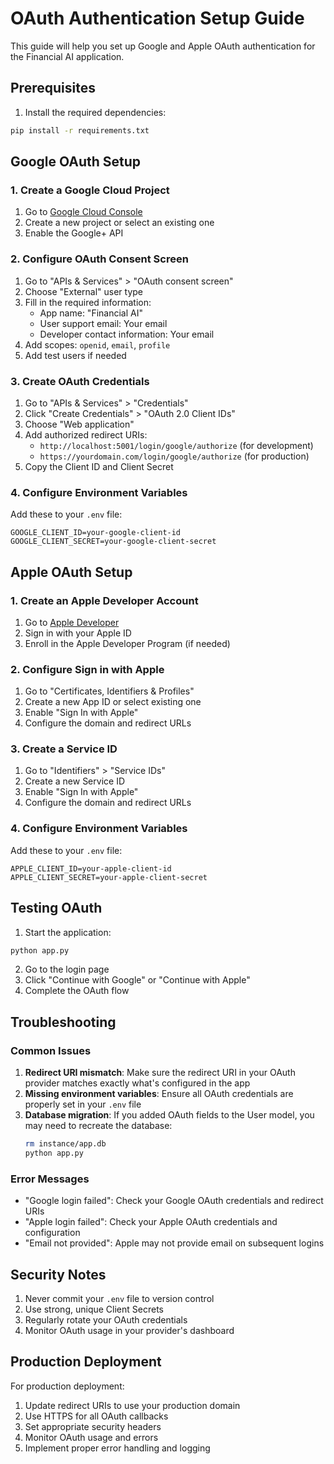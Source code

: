 # OAuth Authentication Setup Guide

This guide will help you set up Google and Apple OAuth authentication for the Financial AI application.

## Prerequisites

1. Install the required dependencies:
```bash
pip install -r requirements.txt
```

## Google OAuth Setup

### 1. Create a Google Cloud Project

1. Go to [Google Cloud Console](https://console.cloud.google.com/)
2. Create a new project or select an existing one
3. Enable the Google+ API

### 2. Configure OAuth Consent Screen

1. Go to "APIs & Services" > "OAuth consent screen"
2. Choose "External" user type
3. Fill in the required information:
   - App name: "Financial AI"
   - User support email: Your email
   - Developer contact information: Your email
4. Add scopes: `openid`, `email`, `profile`
5. Add test users if needed

### 3. Create OAuth Credentials

1. Go to "APIs & Services" > "Credentials"
2. Click "Create Credentials" > "OAuth 2.0 Client IDs"
3. Choose "Web application"
4. Add authorized redirect URIs:
   - `http://localhost:5001/login/google/authorize` (for development)
   - `https://yourdomain.com/login/google/authorize` (for production)
5. Copy the Client ID and Client Secret

### 4. Configure Environment Variables

Add these to your `.env` file:
```
GOOGLE_CLIENT_ID=your-google-client-id
GOOGLE_CLIENT_SECRET=your-google-client-secret
```

## Apple OAuth Setup

### 1. Create an Apple Developer Account

1. Go to [Apple Developer](https://developer.apple.com/)
2. Sign in with your Apple ID
3. Enroll in the Apple Developer Program (if needed)

### 2. Configure Sign in with Apple

1. Go to "Certificates, Identifiers & Profiles"
2. Create a new App ID or select existing one
3. Enable "Sign In with Apple"
4. Configure the domain and redirect URLs

### 3. Create a Service ID

1. Go to "Identifiers" > "Service IDs"
2. Create a new Service ID
3. Enable "Sign In with Apple"
4. Configure the domain and redirect URLs

### 4. Configure Environment Variables

Add these to your `.env` file:
```
APPLE_CLIENT_ID=your-apple-client-id
APPLE_CLIENT_SECRET=your-apple-client-secret
```

## Testing OAuth

1. Start the application:
```bash
python app.py
```

2. Go to the login page
3. Click "Continue with Google" or "Continue with Apple"
4. Complete the OAuth flow

## Troubleshooting

### Common Issues

1. **Redirect URI mismatch**: Make sure the redirect URI in your OAuth provider matches exactly what's configured in the app
2. **Missing environment variables**: Ensure all OAuth credentials are properly set in your `.env` file
3. **Database migration**: If you added OAuth fields to the User model, you may need to recreate the database:
   ```bash
   rm instance/app.db
   python app.py
   ```

### Error Messages

- "Google login failed": Check your Google OAuth credentials and redirect URIs
- "Apple login failed": Check your Apple OAuth credentials and configuration
- "Email not provided": Apple may not provide email on subsequent logins

## Security Notes

1. Never commit your `.env` file to version control
2. Use strong, unique Client Secrets
3. Regularly rotate your OAuth credentials
4. Monitor OAuth usage in your provider's dashboard

## Production Deployment

For production deployment:

1. Update redirect URIs to use your production domain
2. Use HTTPS for all OAuth callbacks
3. Set appropriate security headers
4. Monitor OAuth usage and errors
5. Implement proper error handling and logging
